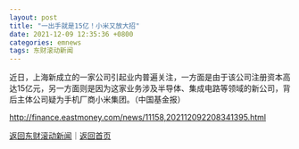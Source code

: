 ```yaml
---
layout: post
title: "一出手就是15亿！小米又放大招"
date: 2021-12-09 12:35:36 +0800
categories: emnews
tags: 东财滚动新闻
---
```


近日，上海新成立的一家公司引起业内普遍关注，一方面是由于该公司注册资本高达15亿元，另一方面则是因为这家业务涉及半导体、集成电路等领域的新公司，背后主体公司疑为手机厂商小米集团。（中国基金报）

<http://finance.eastmoney.com/news/11158,202112092208341395.html>

[返回东财滚动新闻](//finews.withounder.com/emnews/)｜[返回首页](//finews.withounder.com/)